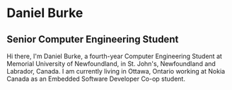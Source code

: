 # Daniel Burke
## Senior Computer Engineering Student
Hi there, I'm Daniel Burke, a fourth-year Computer Engineering Student at Memorial University of Newfoundland, in St. John's, Newfoundland and Labrador, Canada. I am currently living in Ottawa, Ontario working at Nokia Canada as an Embedded Software Developer Co-op student.